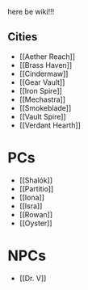 here be wiki!!!

## Cities
- [[Aether Reach]]
- [[Brass Haven]]
- [[Cindermaw]]
- [[Gear Vault]]
- [[Iron Spire]]
- [[Mechastra]]
- [[Smokeblade]]
- [[Vault Spire]]
- [[Verdant Hearth]]
# PCs
- [[Shalók]]
- [[Partitio]]
- [[Iona]]
- [[Isra]]
- [[Rowan]]
- [[Oyster]]

# NPCs
- [[Dr. V]]
